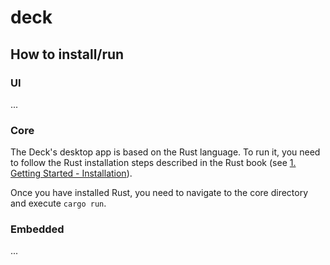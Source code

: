 # deck

## How to install/run

### UI
...

### Core
The Deck's desktop app is based on the Rust language. To run it, you need to follow the Rust installation steps described in the Rust book (see [1. Getting Started - Installation](https://doc.rust-lang.org/book/ch01-01-installation.html)).

Once you have installed Rust, you need to navigate to the core directory and execute `cargo run`.

### Embedded
...